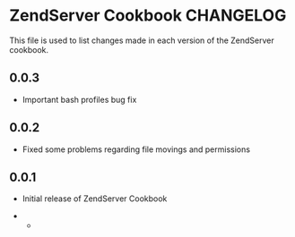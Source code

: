 ZendServer Cookbook CHANGELOG
=============================

This file is used to list changes made in each version of the ZendServer cookbook.

0.0.3
-----
- Important bash profiles bug fix

0.0.2
-----
- Fixed some problems regarding file movings and permissions

0.0.1
-----
- Initial release of ZendServer Cookbook

- -

